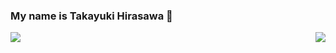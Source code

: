 ### My name is Takayuki Hirasawa :dart: 
<a href="https://github.com/anuraghazra/github-readme-stats">
  <img align="left" src="https://github-readme-stats.vercel.app/api?username=Sa-wA3" />
</a>
<a href="https://github.com/anuraghazra/github-readme-stats">
  <img align="right" src="![Top Languages Card](https://github-readme-stats.vercel.app/api/top-langs/?username=Sa-wA3)" />
</a>



<!--
**Sa-wA3/Sa-wA3** is a ✨ _special_ ✨ repository because its `README.md` (this file) appears on your GitHub profile.

Here are some ideas to get you started:

- 🔭 I’m currently working on ...
- 🌱 I’m currently learning ...
- 👯 I’m looking to collaborate on ...
- 🤔 I’m looking for help with ...
- 💬 Ask me about ...
- 📫 How to reach me: ...
- 😄 Pronouns: ...
- ⚡ Fun fact: ...
-->
